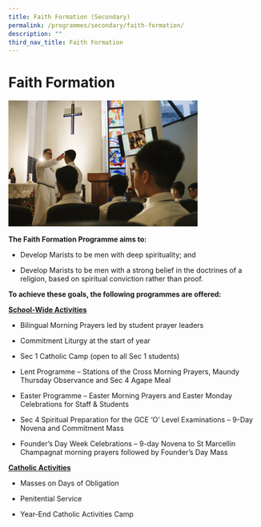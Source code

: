 ```yaml
---
title: Faith Formation (Secondary)
permalink: /programmes/secondary/faith-formation/
description: ""
third_nav_title: Faith Formation
---
```

# Faith Formation


<img src="/images/Faith%20Formation/Religious%20Education.jpg" style="width:75%">


**The Faith Formation Programme aims to:**&nbsp;

*   Develop Marists to be men with deep spirituality; and

*   Develop Marists to be men with a strong belief in the doctrines of a religion, based on spiritual conviction rather than proof.

  

**To achieve these goals, the following programmes are offered:**&nbsp;

**<u>School-Wide Activities</u>**  

*   Bilingual Morning Prayers led by student prayer leaders
    
*   Commitment Liturgy at the start of year
    
*   Sec 1 Catholic Camp (open to all Sec 1 students)
    
*   Lent Programme – Stations of the Cross Morning Prayers, Maundy Thursday Observance and Sec 4 Agape Meal
    
*   Easter Programme – Easter Morning Prayers and Easter Monday Celebrations for Staff &amp; Students
    
*   Sec 4 Spiritual Preparation for the GCE ‘O’ Level Examinations – 9-Day Novena and Commitment Mass
    
*   Founder’s Day Week Celebrations – 9-day Novena to St Marcellin Champagnat morning prayers followed by Founder’s Day Mass
    

  

**<u>Catholic Activities</u>** 

*   Masses on Days of Obligation
    
*   Penitential Service
    
*   Year-End Catholic Activities Camp